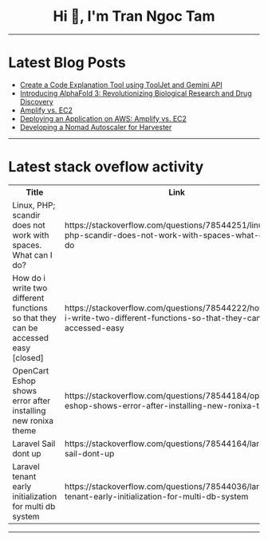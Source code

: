 <h1 align="center">Hi 👋, I'm Tran Ngoc Tam</h1>

---

# Latest Blog Posts 
<!-- BLOG-POST-LIST:START -->
- [Create a Code Explanation Tool using ToolJet and Gemini API](https://dev.to/tooljet/create-a-code-explanation-tool-using-tooljet-and-gemini-api-7l3)
- [Introducing AlphaFold 3: Revolutionizing Biological Research and Drug Discovery](https://dev.to/aishikl/introducing-alphafold-3-revolutionizing-biological-research-and-drug-discovery-4ag)
- [Amplify vs. EC2](https://dev.to/sh20raj/amplify-vs-ec2-4o00)
- [Deploying an Application on AWS: Amplify vs. EC2](https://dev.to/sh20raj/deploying-an-application-on-aws-amplify-vs-ec2-533f)
- [Developing a Nomad Autoscaler for Harvester](https://dev.to/danquack/developing-a-nomad-autoscaler-for-harvester-1dcf)
<!-- BLOG-POST-LIST:END -->

---

# Latest stack oveflow activity
<table>
  <tr><th>Title</th><th>Link</th></tr>
  <!-- STACKOVERFLOW:START --><tr><td>Linux, PHP; scandir does not work with spaces. What can I do?</td><td>https://stackoverflow.com/questions/78544251/linux-php-scandir-does-not-work-with-spaces-what-can-i-do</td></tr><tr><td>How do i write two different functions so that they can be accessed easy [closed]</td><td>https://stackoverflow.com/questions/78544222/how-do-i-write-two-different-functions-so-that-they-can-be-accessed-easy</td></tr><tr><td>OpenCart Eshop shows error after installing new ronixa theme</td><td>https://stackoverflow.com/questions/78544184/opencart-eshop-shows-error-after-installing-new-ronixa-theme</td></tr><tr><td>Laravel Sail dont up</td><td>https://stackoverflow.com/questions/78544164/laravel-sail-dont-up</td></tr><tr><td>Laravel tenant early initialization for multi db system</td><td>https://stackoverflow.com/questions/78544036/laravel-tenant-early-initialization-for-multi-db-system</td></tr><!-- STACKOVERFLOW:END -->
</table>

---


